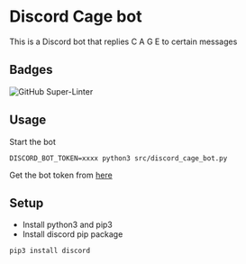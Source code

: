 # Discord Cage bot
This is a Discord bot that replies C A G E to certain messages

## Badges
![GitHub Super-Linter](https://github.com/JorSanders/discord_cage_bot/workflows/CI%2FCD/badge.svg)

## Usage

Start the bot
```shell
DISCORD_BOT_TOKEN=xxxx python3 src/discord_cage_bot.py
```

Get the bot token from [here](https://discord.com/developers/applications)

## Setup
- Install python3 and pip3
- Install discord pip package
```shell
pip3 install discord
```
